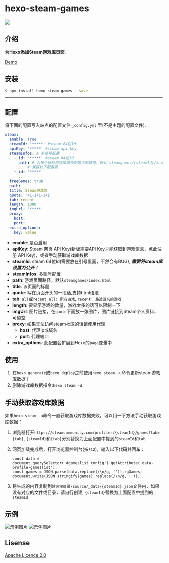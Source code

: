 # hexo-steam-games

![](https://nodei.co/npm/hexo-steam-games.png?downloads=true&downloadRank=true&stars=true)

## 介绍

**为Hexo添加Steam游戏库页面**.

[Demo](https://demo.hclonely.com/steamgames/)

## 安装

```bash
$ npm install hexo-steam-games --save
```

------------

## 配置

将下面的配置写入站点的配置文件 `_config.yml` 里(不是主题的配置文件).

``` yaml
steam:
  enable: true
  steamId: '*****' #steam 64位Id
  apiKey: '*****' #steam api key
  steamInfos: # 多账号配置
    - id: '*****' #steam 64位Id
      path: # 为每个帐号游戏库单独配置页面路径，默认`steamgames/{steamId}/index.html`
      ... # 兼容以下配置项
    - id: '*****'
      ...
  freeGames: true
  path:
  title: Steam游戏库
  quote: '+1+1+1+1+1'
  tab: recent
  length: 1000
  imgUrl: '*****'
  proxy:
    host:
    port:
  extra_options:
    key: value
```

- **enable**: 是否启用
- **apiKey**: Steam 网页 API Key(新版需要API Key才能获取到游戏信息，[点此](https://steamcommunity.com/dev/apikey)注册 API Key)，或者手动获取游戏库数据
- **steamId**: steam 64位Id(需要放在引号里面，不然会有BUG), ***需要将steam库设置为公开！***
- **steamInfos**: 多账号配置
- **path**: 游戏页面路径，默认`steamgames/index.html`
- **title**: 该页面的标题
- **quote**: 写在页面开头的一段话,支持html语法
- **tab**: `all`或`recent`, `all: 所有游戏`, `recent: 最近游玩的游戏`
- **length**: 要显示游戏的数量，游戏太多的话可以限制一下
- **imgUrl**: 图片链接，在`quote`下面放一张图片，图片链接到Steam个人资料，可留空
- **proxy**: 如果无法访问steam社区的话请使用代理
  - **host**: 代理ip或域名
  - **port**: 代理端口
- **extra_options**: 此配置会扩展到Hexo的`page`变量中

## 使用

1. 在`hexo generate`或`hexo deploy`之前使用`hexo steam -u`命令更新steam游戏库数据！
2. 删除游戏库数据指令:`hexo steam -d`

## 手动获取游戏库数据

如果`hexo steam -u`命令一直获取游戏库数据失败，可以用一下方法手动获取游戏库数据：

1. 浏览器打开`https://steamcommunity.com/profiles/{steamId}/games?tab={tab}`, `{steamId}`和`{tab}`分别替换为上面配置中提到的`steamId`和`tab`
2. 网页加载完成后，打开浏览器控制台(按`F12`)，输入以下代码并回车：

    ```
    const data = document.querySelector('#gameslist_config').getAttribute('data-profile-gameslist');
    const games = JSON.parse(data.replace(/\n/g, '')).rgGames;
    document.write(JSON.stringify(games).replace(/\n/g, ''));
    ```

3. 将生成的内容复制到`博客根目录/source/_data/{steamId}.json`文件内，如果没有对应的文件或目录，请自行创建, `{steamId}`替换为上面配置中提到的`steamId`

## 示例

![示例图片](https://github.com/HCLonely/hexo-steam-games/raw/master/example1.png)
![示例图片](https://github.com/HCLonely/hexo-steam-games/raw/master/example2.png)

## Lisense

[Apache Licence 2.0](https://github.com/HCLonely/hexo-steam-games/blob/master/LICENSE)
